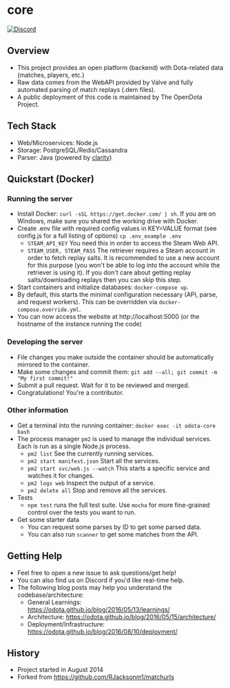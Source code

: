 core
====
[![Discord](https://img.shields.io/badge/Discord-join%20chat%20%E2%86%92-738bd7.svg?style=flat-square)](https://discord.gg/0o5SQGbXuWCNDcaF)

Overview
----
* This project provides an open platform (backend) with Dota-related data (matches, players, etc.)
* Raw data comes from the WebAPI provided by Valve and fully automated parsing of match replays (.dem files).
* A public deployment of this code is maintained by The OpenDota Project.

Tech Stack
----
* Web/Microservices: Node.js
* Storage: PostgreSQL/Redis/Cassandra
* Parser: Java (powered by [clarity](https://github.com/skadistats/clarity))

Quickstart (Docker)
----

### Running the server

* Install Docker: `curl -sSL https://get.docker.com/ | sh`. If you are on Windows, make sure you shared the working drive with Docker.
* Create .env file with required config values in KEY=VALUE format (see config.js for a full listing of options) `cp .env_example .env`
  * `STEAM_API_KEY` You need this in order to access the Steam Web API.  
  * `STEAM_USER, STEAM_PASS` The retriever requires a Steam account in order to fetch replay salts. It is recommended to use a new account for this purpose (you won't be able to log into the account while the retriever is using it).  If you don't care about getting replay salts/downloading replays then you can skip this step.
* Start containers and initialize databases: `docker-compose up`.
* By default, this starts the minimal configuration necessary (API, parse, and request workers). This can be overridden via `docker-compose.override.yml`.
* You can now access the website at http://localhost:5000 (or the hostname of the instance running the code)

### Developing the server

* File changes you make outside the container should be automatically mirrored to the container.
* Make some changes and commit them: `git add --all; git commit -m "My first commit!"`
* Submit a pull request.  Wait for it to be reviewed and merged.
* Congratulations!  You're a contributor.

### Other information
* Get a terminal into the running container: `docker exec -it odota-core bash`
* The process manager `pm2` is used to manage the individual services. Each is run as a single Node.js process.
  * `pm2 list` See the currently running services.
  * `pm2 start manifest.json` Start all the services.
  * `pm2 start svc/web.js --watch` This starts a specific service and watches it for changes.
  * `pm2 logs web` Inspect the output of a service.
  * `pm2 delete all` Stop and remove all the services.
* Tests
  * `npm test` runs the full test suite.  Use `mocha` for more fine-grained control over the tests you want to run.
* Get some starter data
  * You can request some parses by ID to get some parsed data.
  * You can also run `scanner` to get some matches from the API.

Getting Help
----
* Feel free to open a new issue to ask questions/get help!
* You can also find us on Discord if you'd like real-time help.
* The following blog posts may help you understand the codebase/architecture:
  * General Learnings: https://odota.github.io/blog/2016/05/13/learnings/
  * Architecture: https://odota.github.io/blog/2016/05/15/architecture/
  * Deployment/Infrastructure: https://odota.github.io/blog/2016/08/10/deployment/

History
----
* Project started in August 2014
* Forked from https://github.com/RJacksonm1/matchurls
